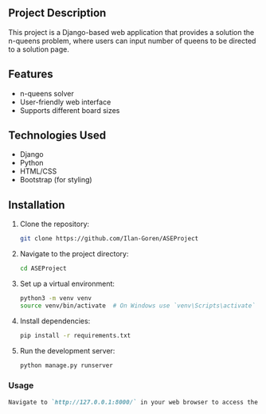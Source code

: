 ## Project Description
This project is a Django-based web application that provides a solution the n-queens problem, where users can input number of queens to be directed to a solution page.

## Features
- n-queens solver
- User-friendly web interface
- Supports different board sizes

## Technologies Used
- Django
- Python
- HTML/CSS
- Bootstrap (for styling)

## Installation
1. Clone the repository:
   ```bash
   git clone https://github.com/Ilan-Goren/ASEProject
   ```
2. Navigate to the project directory:
   ```bash
   cd ASEProject
   ```
3. Set up a virtual environment:
   ```bash
   python3 -m venv venv
   source venv/bin/activate  # On Windows use `venv\Scripts\activate`
   ```
4. Install dependencies:
   ```bash
   pip install -r requirements.txt
   ```
5. Run the development server:
   ```bash
   python manage.py runserver
   ```

### **Usage**
```markdown
Navigate to `http://127.0.0.1:8000/` in your web browser to access the application.
